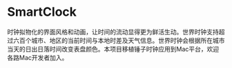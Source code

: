 # SmartClock
时钟拟物化的界面风格和动画，让时间的流动显得更为鲜活生动。世界时钟支持超过六百个城市、地区的当前时间与本地时差及天气信息。世界时钟会根据所在城市当天的日出日落时间改变表盘颜色。本项目移植锤子时钟应用到Mac平台，欢迎各路Mac开发者加入。
